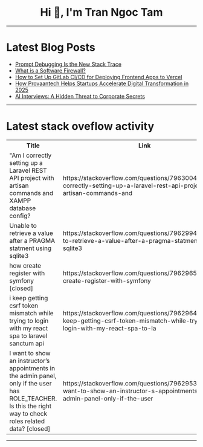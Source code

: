 <h1 align="center">Hi 👋, I'm Tran Ngoc Tam</h1>

---

# Latest Blog Posts 
<!-- BLOG-POST-LIST:START -->
- [Prompt Debugging Is the New Stack Trace](https://dev.to/julien_doussot/prompt-debugging-is-the-new-stack-trace-2hie)
- [What is a Software Firewall?](https://dev.to/clouddefenseai/what-is-a-software-firewall-15c3)
- [How to Set Up GitLab CI/CD for Deploying Frontend Apps to Vercel](https://dev.to/ephraimx/how-to-set-up-gitlab-cicd-for-deploying-frontend-apps-to-vercel-nd2)
- [How Provaantech Helps Startups Accelerate Digital Transformation in 2025](https://dev.to/provaantech/how-provaantech-helps-startups-accelerate-digital-transformation-in-2025-4ckc)
- [AI Interviews: A Hidden Threat to Corporate Secrets](https://dev.to/libardo_ramirez_7a2680303/ai-interviews-a-hidden-threat-to-corporate-secrets-6ck)
<!-- BLOG-POST-LIST:END -->

---

# Latest stack oveflow activity
<table>
  <tr><th>Title</th><th>Link</th></tr>
  <!-- STACKOVERFLOW:START --><tr><td>&quot;Am I correctly setting up a Laravel REST API project with artisan commands and XAMPP database config?</td><td>https://stackoverflow.com/questions/79630045/am-i-correctly-setting-up-a-laravel-rest-api-project-with-artisan-commands-and</td></tr><tr><td>Unable to retrieve a value after a PRAGMA statment using sqlite3</td><td>https://stackoverflow.com/questions/79629942/unable-to-retrieve-a-value-after-a-pragma-statment-using-sqlite3</td></tr><tr><td>how create register with symfony [closed]</td><td>https://stackoverflow.com/questions/79629654/how-create-register-with-symfony</td></tr><tr><td>i keep getting csrf token mismatch while trying to login with my react spa to laravel sanctum api</td><td>https://stackoverflow.com/questions/79629644/i-keep-getting-csrf-token-mismatch-while-trying-to-login-with-my-react-spa-to-la</td></tr><tr><td>I want to show an instructor’s appointments in the admin panel, only if the user has ROLE_TEACHER. Is this the right way to check roles related data? [closed]</td><td>https://stackoverflow.com/questions/79629532/i-want-to-show-an-instructor-s-appointments-in-the-admin-panel-only-if-the-user</td></tr><!-- STACKOVERFLOW:END -->
</table>

---


